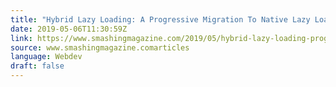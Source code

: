 ```yaml
---
title: "Hybrid Lazy Loading: A Progressive Migration To Native Lazy Loading"
date: 2019-05-06T11:30:59Z
link: https://www.smashingmagazine.com/2019/05/hybrid-lazy-loading-progressive-migration-native/?utm_medium=RSS&utm_source=news.12bit.vn
source: www.smashingmagazine.comarticles
language: Webdev
draft: false
---
```

